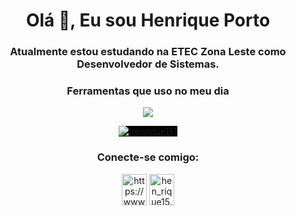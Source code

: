 

<h1 align="center">Olá 👋, Eu sou Henrique Porto</h1>
<h3 align="center">Atualmente estou estudando na ETEC Zona Leste como Desenvolvedor de Sistemas.</h3>


<h3 align="center">Ferramentas que uso no meu dia</h3>

<p align="center">
  <a href="https://skillicons.dev">
    <img src="https://skillicons.dev/icons?i=html,css,js,java,py,php,mysql,bootstrap, instagram" />
  </a>
</p>

<p align="center"><img align="center" src="https://github-readme-stats.vercel.app/api/top-langs?username=henrique151&show_icons=true&locale=en&layout=compact" alt="henrique151" style="background: black;" /></p>

<h3 align="center">Conecte-se comigo:</h3>
<p align="center">
<a href="https://linkedin.com/in/henrique porto" target="blank"><img align="center" src="https://raw.githubusercontent.com/rahuldkjain/github-profile-readme-generator/master/src/images/icons/Social/linked-in-alt.svg" alt="https://www.linkedin.com/in/henrique-porto-a4b194263/" height="50" width="40" /></a>
<a href="https://instagram.com/hen_rique15.01" target="blank"><img align="center" src="https://raw.githubusercontent.com/rahuldkjain/github-profile-readme-generator/master/src/images/icons/Social/instagram.svg" alt="hen_rique15.01" height="50" width="40" /></a>
